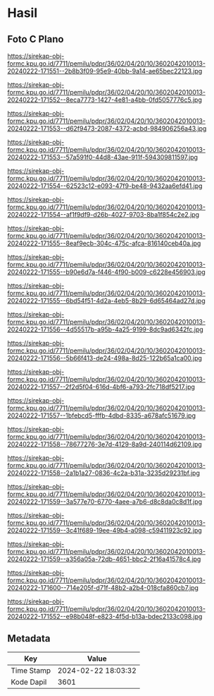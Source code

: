 # Hasil

## Foto C Plano

https://sirekap-obj-formc.kpu.go.id/7711/pemilu/pdpr/36/02/04/20/10/3602042010013-20240222-171551--2b8b3f09-95e9-40bb-9a14-ae65bec22123.jpg

https://sirekap-obj-formc.kpu.go.id/7711/pemilu/pdpr/36/02/04/20/10/3602042010013-20240222-171552--8eca7773-1427-4e81-a4bb-0fd5057776c5.jpg

https://sirekap-obj-formc.kpu.go.id/7711/pemilu/pdpr/36/02/04/20/10/3602042010013-20240222-171553--d62f9473-2087-4372-acbd-984906256a43.jpg

https://sirekap-obj-formc.kpu.go.id/7711/pemilu/pdpr/36/02/04/20/10/3602042010013-20240222-171553--57a591f0-44d8-43ae-911f-594309811597.jpg

https://sirekap-obj-formc.kpu.go.id/7711/pemilu/pdpr/36/02/04/20/10/3602042010013-20240222-171554--62523c12-e093-47f9-be48-9432aa6efd41.jpg

https://sirekap-obj-formc.kpu.go.id/7711/pemilu/pdpr/36/02/04/20/10/3602042010013-20240222-171554--af1f9df9-d26b-4027-9703-8ba1f854c2e2.jpg

https://sirekap-obj-formc.kpu.go.id/7711/pemilu/pdpr/36/02/04/20/10/3602042010013-20240222-171555--8eaf9ecb-304c-475c-afca-816140ceb40a.jpg

https://sirekap-obj-formc.kpu.go.id/7711/pemilu/pdpr/36/02/04/20/10/3602042010013-20240222-171555--b90e6d7a-f446-4f90-b009-c6228e456903.jpg

https://sirekap-obj-formc.kpu.go.id/7711/pemilu/pdpr/36/02/04/20/10/3602042010013-20240222-171555--6bd54f51-4d2a-4eb5-8b29-6d65464ad27d.jpg

https://sirekap-obj-formc.kpu.go.id/7711/pemilu/pdpr/36/02/04/20/10/3602042010013-20240222-171556--4d55517b-a95b-4a25-9199-8dc9ad6342fc.jpg

https://sirekap-obj-formc.kpu.go.id/7711/pemilu/pdpr/36/02/04/20/10/3602042010013-20240222-171556--5b66f413-de24-498a-8d25-122b65a1ca00.jpg

https://sirekap-obj-formc.kpu.go.id/7711/pemilu/pdpr/36/02/04/20/10/3602042010013-20240222-171557--2f2d5f04-616d-4bf6-a793-2fc718df5217.jpg

https://sirekap-obj-formc.kpu.go.id/7711/pemilu/pdpr/36/02/04/20/10/3602042010013-20240222-171557--1bfebcd5-fffb-4dbd-8335-a678afc51679.jpg

https://sirekap-obj-formc.kpu.go.id/7711/pemilu/pdpr/36/02/04/20/10/3602042010013-20240222-171558--78677276-3e7d-4129-8a9d-240114d62109.jpg

https://sirekap-obj-formc.kpu.go.id/7711/pemilu/pdpr/36/02/04/20/10/3602042010013-20240222-171558--2a1b1a27-0836-4c2a-b31a-3235d29231bf.jpg

https://sirekap-obj-formc.kpu.go.id/7711/pemilu/pdpr/36/02/04/20/10/3602042010013-20240222-171559--3a577e70-6770-4aee-a7b6-d8c8da0c8d1f.jpg

https://sirekap-obj-formc.kpu.go.id/7711/pemilu/pdpr/36/02/04/20/10/3602042010013-20240222-171559--3c41f689-19ee-49b4-a098-c59411923c92.jpg

https://sirekap-obj-formc.kpu.go.id/7711/pemilu/pdpr/36/02/04/20/10/3602042010013-20240222-171559--a356a05a-72db-4651-bbc2-2f16a41578c4.jpg

https://sirekap-obj-formc.kpu.go.id/7711/pemilu/pdpr/36/02/04/20/10/3602042010013-20240222-171600--714e205f-d71f-48b2-a2b4-018cfa860cb7.jpg

https://sirekap-obj-formc.kpu.go.id/7711/pemilu/pdpr/36/02/04/20/10/3602042010013-20240222-171552--e98b048f-e823-4f5d-b13a-bdec2133c098.jpg


## Metadata

| Key        | Value               |
| ---------- | ------------------- |
| Time Stamp | 2024-02-22 18:03:32 |
| Kode Dapil | 3601                |



